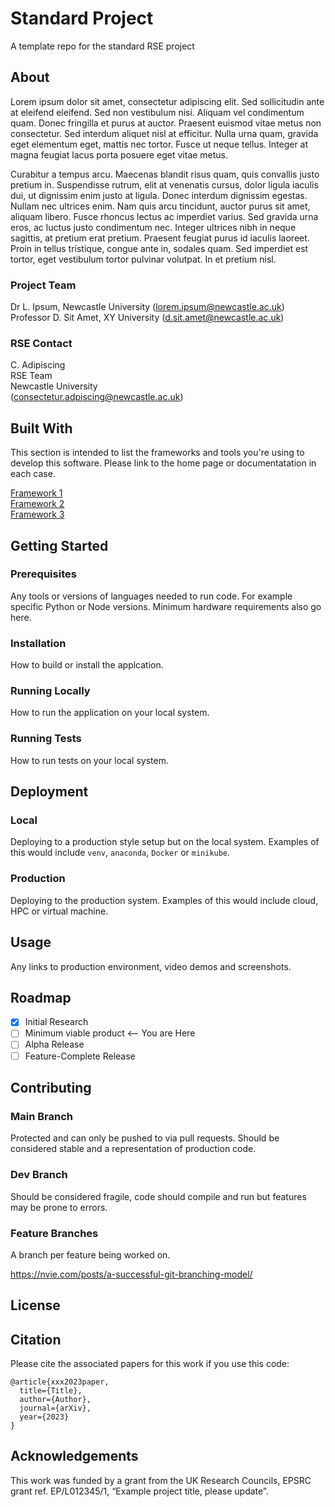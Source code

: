 # Standard Project

A template repo for the standard RSE project

## About

Lorem ipsum dolor sit amet, consectetur adipiscing elit. Sed sollicitudin ante at eleifend eleifend. Sed non vestibulum nisi. Aliquam vel condimentum quam. Donec fringilla et purus at auctor. Praesent euismod vitae metus non consectetur. Sed interdum aliquet nisl at efficitur. Nulla urna quam, gravida eget elementum eget, mattis nec tortor. Fusce ut neque tellus. Integer at magna feugiat lacus porta posuere eget vitae metus.

Curabitur a tempus arcu. Maecenas blandit risus quam, quis convallis justo pretium in. Suspendisse rutrum, elit at venenatis cursus, dolor ligula iaculis dui, ut dignissim enim justo at ligula. Donec interdum dignissim egestas. Nullam nec ultrices enim. Nam quis arcu tincidunt, auctor purus sit amet, aliquam libero. Fusce rhoncus lectus ac imperdiet varius. Sed gravida urna eros, ac luctus justo condimentum nec. Integer ultrices nibh in neque sagittis, at pretium erat pretium. Praesent feugiat purus id iaculis laoreet. Proin in tellus tristique, congue ante in, sodales quam. Sed imperdiet est tortor, eget vestibulum tortor pulvinar volutpat. In et pretium nisl.

### Project Team

Dr L. Ipsum, Newcastle University ([lorem.ipsum@newcastle.ac.uk](mailto:lorem.ipsum@newcastle.ac.uk))  
Professor D. Sit Amet, XY University ([d.sit.amet@newcastle.ac.uk](mailto:d.sit.amet@example.com))

### RSE Contact

C. Adipiscing  
RSE Team  
Newcastle University  
([consectetur.adpiscing@newcastle.ac.uk](mailto:consectetur.adpiscing@newcastle.ac.uk))

## Built With

This section is intended to list the frameworks and tools you're using to develop this software. Please link to the home page or documentatation in each case.

[Framework 1](https://something.com)  
[Framework 2](https://something.com)  
[Framework 3](https://something.com)

## Getting Started

### Prerequisites

Any tools or versions of languages needed to run code. For example specific Python or Node versions. Minimum hardware requirements also go here.

### Installation

How to build or install the applcation.

### Running Locally

How to run the application on your local system.

### Running Tests

How to run tests on your local system.

## Deployment

### Local

Deploying to a production style setup but on the local system. Examples of this would include `venv`, `anaconda`, `Docker` or `minikube`.

### Production

Deploying to the production system. Examples of this would include cloud, HPC or virtual machine.

## Usage

Any links to production environment, video demos and screenshots.

## Roadmap

- [x] Initial Research
- [ ] Minimum viable product <-- You are Here
- [ ] Alpha Release
- [ ] Feature-Complete Release

## Contributing

### Main Branch

Protected and can only be pushed to via pull requests. Should be considered stable and a representation of production code.

### Dev Branch

Should be considered fragile, code should compile and run but features may be prone to errors.

### Feature Branches

A branch per feature being worked on.

https://nvie.com/posts/a-successful-git-branching-model/

## License

## Citation

Please cite the associated papers for this work if you use this code:

```
@article{xxx2023paper,
  title={Title},
  author={Author},
  journal={arXiv},
  year={2023}
}
```

## Acknowledgements

This work was funded by a grant from the UK Research Councils, EPSRC grant ref. EP/L012345/1, “Example project title, please update”.
